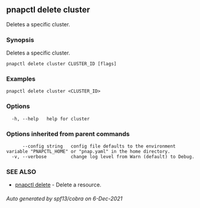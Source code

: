 ## pnapctl delete cluster

Deletes a specific cluster.

### Synopsis

Deletes a specific cluster.

```
pnapctl delete cluster CLUSTER_ID [flags]
```

### Examples

```
pnapctl delete cluster <CLUSTER_ID>
```

### Options

```
  -h, --help   help for cluster
```

### Options inherited from parent commands

```
      --config string   config file defaults to the environment variable "PNAPCTL_HOME" or "pnap.yaml" in the home directory.
  -v, --verbose         change log level from Warn (default) to Debug.
```

### SEE ALSO

* [pnapctl delete](pnapctl_delete.md)	 - Delete a resource.

###### Auto generated by spf13/cobra on 6-Dec-2021
